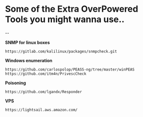 <h1>Some of the Extra OverPowered Tools you might wanna use..</h1>

--

**SNMP for linux boxes**

`https://gitlab.com/kalilinux/packages/snmpcheck.git`

**Windows enumeration**

`https://github.com/carlospolop/PEASS-ng/tree/master/winPEAS`
`https://github.com/itm4n/PrivescCheck`

**Poisoning**

`https://github.com/lgandx/Responder`

**VPS**

`https://lightsail.aws.amazon.com/`



